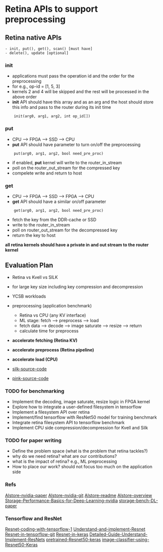 # Retina APIs to support preprocessing

## Retina native APIs

```
- init, put(), get(), scan() [must have]
- delete(), update [optional]
```

### init
- applications must pass the operation id and the order for the preprocessing
- for e.g., op-id = [1, 5, 3]
- kernels 2 and 4 will be skipped and the rest will be processed in the above
  order
- **init** API should have this array and as an arg and the host should store this info
  and pass to the router during its init time
```
	init(arg0, arg1, arg2, int op_id[])
```

### put 
- CPU --> FPGA --> SSD --> CPU
- **put** API should have parameter to turn on/off the preprocessing 

```
	put(arg0, arg1, arg2, bool need_pre_proc)
```
- if enabled, **put** kernel will write to the router\_in\_stream 
- poll on the router\_out\_stream for the compressed key
- compelete write and return to host

### get
- CPU --> FPGA --> SSD --> FPGA --> CPU
- **get** API should have a similar on/off parameter 

```
	get(arg0, arg1, arg2, bool need_pre_proc)
```
- fetch the key from the DDR-cache or SSD
- write to the router\_in\_stream
- poll on router\_out\_stream for the decompressed key
- return the key to host


**all retina kernels should have a private in and out stream to the router
kernel**


## Evaluation Plan 
- Retina vs Kvell vs SILK
- for large key size including key compression and decompression 
- YCSB workloads

- preprocessing (application benchmark)
	- Retina vs CPU (any KV interface)
	- ML stage: fetch --> preprocess --> load
	- fetch data --> decode --> image saturate --> resize --> return 
	- calculate time for preprocess

- **accelerate fetching (Retina KV)**
- **accelerate preprocess (Retina pipeline)**
- **accelerate load (CPU)**

- [silk-source-code](https://github.com/theoanab/SILK-USENIXATC2019)
- [pink-source-code](https://github.com/dgist-datalab/PinK)


### TODO for benchmarking
- Implement the decoding, image saturate, resize logic in FPGA kernel
- Explore how to integrate a user-defined filesystem in tensorflow
- Implement a filesystem API over retina 
- Implement/find tensorflow with ResNet50 model for training benchmark
- Integrate retina filesystem API to tensorflow benchmark
- Implement CPU side compression/decompression for Kvell and Silk


### TODO for paper writing
- Define the problem space (what is the problem that retina tackles?)
- why do we need retina? what are our contributions?
- what is the impact of retina? e.g., ML preprocessing
- How to place our work? should not focus too much on the application side
































### Refs

[AIstore-nvidia-paper](https://arxiv.org/pdf/2001.01858.pdf)
[AIstore-nvidia-git](https://github.com/NVIDIA/aistore)
[AIstore-readme](https://nvidia.github.io/aistore/)
[AIstore-overview](https://nvidia.github.io/aistore/docs/overview)
[Storage-Performance-Basics-for-Deep-Learning-nvidia](https://developer.nvidia.com/blog/storage-performance-basics-for-deep-learning/)
[storage-bench-DL-paper](https://newtraell.cs.uchicago.edu/files/tr_authentic/TR-2021-01.pdf)

### Tensorflow and ResNet 
[Resnet-coding-with-tensorflow-1](https://www.analyticsvidhya.com/blog/2021/08/how-to-code-your-resnet-from-scratch-in-tensorflow/)
[Understand-and-implement-Resnet](https://towardsdatascience.com/understand-and-implement-resnet-50-with-tensorflow-2-0-1190b9b52691)
[Resnet-in-tensorflow-git](https://github.com/wenxinxu/resnet-in-tensorflow)
[Resnet-in-keras](https://towardsdatascience.com/understanding-and-coding-a-resnet-in-keras-446d7ff84d33)
[Detailed-Guide-Understand-Implement-ResNets](https://cv-tricks.com/keras/understand-implement-resnets/)
[pretrained-Resnet50-keras](https://keras.io/api/applications/resnet/#resnet50-function)
[image-classifier-using-Resnet50-Keras](https://medium.com/@venkinarayanan/tutorial-image-classifier-using-resnet50-deep-learning-model-python-flask-in-azure-4c2b129af6d2)

